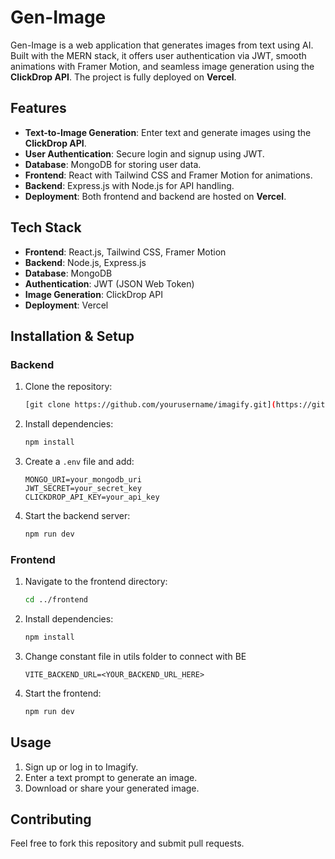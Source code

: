 # Gen-Image

Gen-Image is a web application that generates images from text using AI. Built with the MERN stack, it offers user authentication via JWT, smooth animations with Framer Motion, and seamless image generation using the **ClickDrop API**. The project is fully deployed on **Vercel**.

## Features
- **Text-to-Image Generation**: Enter text and generate images using the **ClickDrop API**.
- **User Authentication**: Secure login and signup using JWT.
- **Database**: MongoDB for storing user data.
- **Frontend**: React with Tailwind CSS and Framer Motion for animations.
- **Backend**: Express.js with Node.js for API handling.
- **Deployment**: Both frontend and backend are hosted on **Vercel**.

## Tech Stack
- **Frontend**: React.js, Tailwind CSS, Framer Motion
- **Backend**: Node.js, Express.js
- **Database**: MongoDB
- **Authentication**: JWT (JSON Web Token)
- **Image Generation**: ClickDrop API
- **Deployment**: Vercel

## Installation & Setup

### Backend
1. Clone the repository:
   ```sh
   [git clone https://github.com/yourusername/imagify.git](https://github.com/Farooq722/Gen-Image.git)
   ```
2. Install dependencies:
   ```sh
   npm install
   ```
3. Create a `.env` file and add:
   ```env
   MONGO_URI=your_mongodb_uri
   JWT_SECRET=your_secret_key
   CLICKDROP_API_KEY=your_api_key
   ```
4. Start the backend server:
   ```sh
   npm run dev
   ```

### Frontend
1. Navigate to the frontend directory:
   ```sh
   cd ../frontend
   ```
2. Install dependencies:
   ```sh
   npm install
   ```
3. Change constant file in utils folder to connect with BE
   ```env
   VITE_BACKEND_URL=<YOUR_BACKEND_URL_HERE>
   ```
4. Start the frontend:
   ```sh
   npm run dev
   ```

## Usage
1. Sign up or log in to Imagify.
2. Enter a text prompt to generate an image.
3. Download or share your generated image.

## Contributing
Feel free to fork this repository and submit pull requests.
```` ▋
